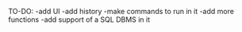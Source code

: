 TO-DO:
-add UI
-add history
-make commands to run in it
-add more functions 
-add support of a SQL DBMS in it
